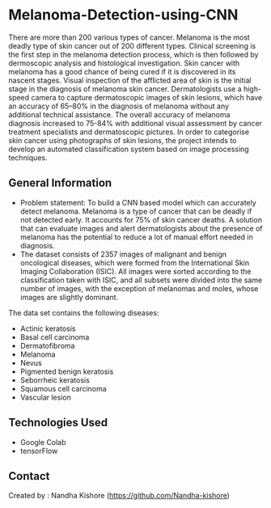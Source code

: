 # Melanoma-Detection-using-CNN

There are more than 200 various types of cancer. Melanoma is the most deadly type of skin cancer out of 200 different types. Clinical screening is the first step in the melanoma detection process, which is then followed by dermoscopic analysis and histological investigation.
Skin cancer with melanoma has a good chance of being cured if it is discovered in its nascent stages. Visual inspection of the afflicted area of skin is the initial stage in the diagnosis of melanoma skin cancer.
Dermatologists use a high-speed camera to capture dermatoscopic images of skin lesions, which have an accuracy of 65–80% in the diagnosis of melanoma without any additional technical assistance. The overall accuracy of melanoma diagnosis increased to 75-84% with additional visual assessment by cancer treatment specialists and dermatoscopic pictures.
In order to categorise skin cancer using photographs of skin lesions, the project intends to develop an automated classification system based on image processing techniques.

## General Information

- Problem statement: To build a CNN based model which can accurately detect melanoma. Melanoma is a type of cancer that can be deadly if not detected early. It accounts for 75% of skin cancer deaths. A solution that can evaluate images and alert dermatologists about the presence of melanoma has the potential to reduce a lot of manual effort needed in diagnosis.
- The dataset consists of 2357 images of malignant and benign oncological diseases, which were formed from the International Skin Imaging Collaboration (ISIC). All images were sorted according to the classification taken with ISIC, and all subsets were divided into the same number of images, with the exception of melanomas and moles, whose images are slightly dominant.

The data set contains the following diseases:

- Actinic keratosis
- Basal cell carcinoma
- Dermatofibroma
- Melanoma
- Nevus
- Pigmented benign keratosis
- Seborrheic keratosis
- Squamous cell carcinoma
- Vascular lesion

## Technologies Used

- Google Colab
- tensorFlow

## Contact

Created by : Nandha Kishore (https://github.com/Nandha-kishore)
